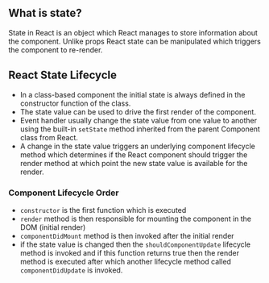 ## What is state?

State in React is an object which React manages to store information about the component. Unlike props React state can be manipulated which triggers the component to re-render.

## React State Lifecycle

- In a class-based component the initial state is always defined in the constructor function of the class.
- The state value can be used to drive the first render of the component.
- Event handler usually change the state value from one value to another using the built-in `setState` method inherited from the parent Component class from React.
- A change in the state value triggers an underlying component lifecycle method which determines if the React component should trigger the render method at which point the new state value is available for the render.

### Component Lifecycle Order

- `constructor` is the first function which is executed
- `render` method is then responsible for mounting the component in the DOM (initial render)
- `componentDidMount` method is then invoked after the initial render
- if the state value is changed then the `shouldComponentUpdate` lifecycle method is invoked and if this function returns true then the render method is executed after which another lifecycle method called `componentDidUpdate` is invoked.
